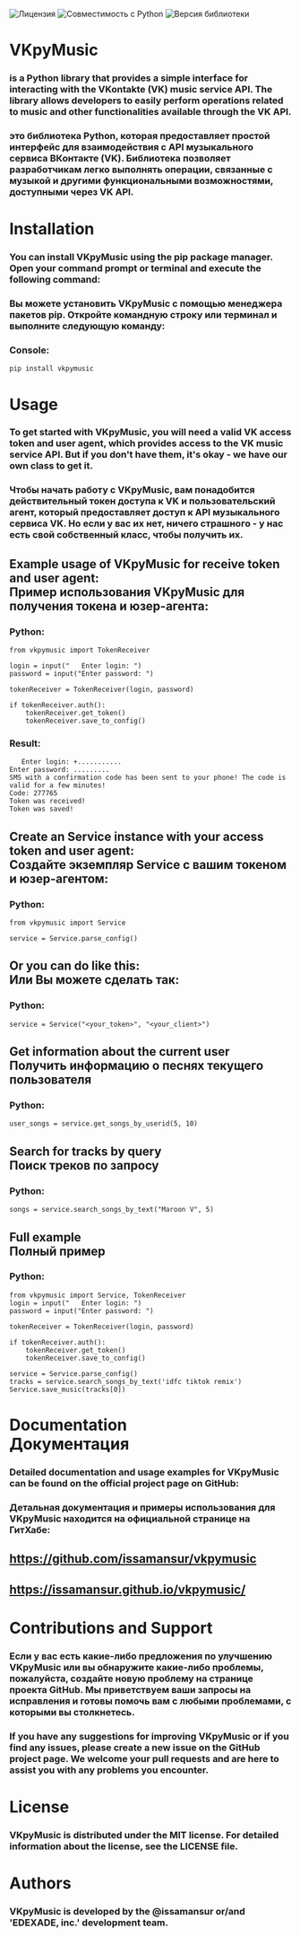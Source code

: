 ![Лицензия](https://img.shields.io/badge/Лицензия-MIT-blue)
![Совместимость с Python](https://img.shields.io/badge/Python-3.0--3.9-blue)
![Версия библиотеки](https://img.shields.io/badge/pip-2.1.1-blue)

# VKpyMusic 
### is a Python library that provides a simple interface for interacting with the VKontakte (VK) music service API. The library allows developers to easily perform operations related to music and other functionalities available through the VK API.
### это библиотека Python, которая предоставляет простой интерфейс для взаимодействия с API музыкального сервиса ВКонтакте (VK). Библиотека позволяет разработчикам легко выполнять операции, связанные с музыкой и другими функциональными возможностями, доступными через VK API.

# Installation
### You can install VKpyMusic using the pip package manager. Open your command prompt or terminal and execute the following command:
### Вы можете установить VKpyMusic с помощью менеджера пакетов pip. Откройте командную строку или терминал и выполните следующую команду:

### Console:
```
pip install vkpymusic
```

# Usage
### To get started with VKpyMusic, you will need a valid VK access token and user agent, which provides access to the VK music service API. But if you don't have them, it's okay - we have our own class to get it.
### Чтобы начать работу с VKpyMusic, вам понадобится действительный токен доступа к VK и пользовательский агент, который предоставляет доступ к API музыкального сервиса VK. Но если у вас их нет, ничего страшного - у нас есть свой собственный класс, чтобы получить их.

## Example usage of VKpyMusic for receive token and user agent:<br>Пример использования VKpyMusic для получения токена и юзер-агента:
### Python:
```
from vkpymusic import TokenReceiver

login = input("   Enter login: ")
password = input("Enter password: ")

tokenReceiver = TokenReceiver(login, password)

if tokenReceiver.auth():
    tokenReceiver.get_token()
    tokenReceiver.save_to_config()
```
### Result:
```
   Enter login: +...........
Enter password: .........
SMS with a confirmation code has been sent to your phone! The code is valid for a few minutes!
Code: 277765
Token was received!
Token was saved!
```
## Create an Service instance with your access token and user agent:<br>Создайте экземпляр Service с вашим токеном и юзер-агентом:
### Python:
```
from vkpymusic import Service

service = Service.parse_config()
```
## Or you can do like this:<br>Или Вы можете сделать так:
### Python:
```
service = Service("<your_token>", "<your_client>")
```

## Get information about the current user<br>Получить информацию о песнях текущего пользователя
### Python:
```
user_songs = service.get_songs_by_userid(5, 10)
```

## Search for tracks by query<br>Поиск треков по запросу
### Python:
```
songs = service.search_songs_by_text("Maroon V", 5)
```

## Full example<br>Полный пример
### Python:
```
from vkpymusic import Service, TokenReceiver
login = input("   Enter login: ")
password = input("Enter password: ")

tokenReceiver = TokenReceiver(login, password)

if tokenReceiver.auth():
    tokenReceiver.get_token()
    tokenReceiver.save_to_config()

service = Service.parse_config()
tracks = service.search_songs_by_text('idfc tiktok remix')
Service.save_music(tracks[0])
```

# Documentation<br>Документация
### Detailed documentation and usage examples for VKpyMusic can be found on the official project page on GitHub: 
### Детальная документация и примеры использования для VKpyMusic находится на официальной странице на ГитХабе: 
## https://github.com/issamansur/vkpymusic
## https://issamansur.github.io/vkpymusic/


# Contributions and Support
### Если у вас есть какие-либо предложения по улучшению VKpyMusic или вы обнаружите какие-либо проблемы, пожалуйста, создайте новую проблему на странице проекта GitHub. Мы приветствуем ваши запросы на исправления и готовы помочь вам с любыми проблемами, с которыми вы столкнетесь.
### If you have any suggestions for improving VKpyMusic or if you find any issues, please create a new issue on the GitHub project page. We welcome your pull requests and are here to assist you with any problems you encounter.

# License
### VKpyMusic is distributed under the MIT license. For detailed information about the license, see the LICENSE file.

# Authors
### VKpyMusic is developed by the @issamansur or/and 'EDEXADE, inc.' development team.
